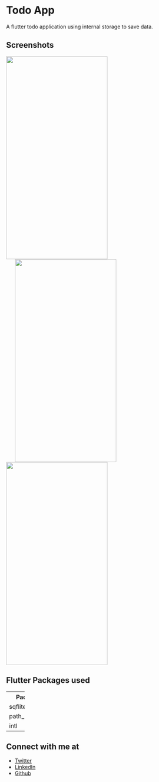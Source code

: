 # Todo App

A flutter todo application using internal storage to save data.

## Screenshots

<img height=550 width=275 src="https://github.com/sanxy/TodoApp/blob/main/Screenshots/1.jpg"><img height=550 width=275 src="https://github.com/sanxy/TodoApp/blob/main/Screenshots/2.jpg" hspace=24/><img height=550 width=275 src="https://github.com/sanxy/TodoApp/blob/main/Screenshots/3.jpg"/> 

## Flutter Packages used 
<table style="width:10%">
  <tr>
    <th>Package</th>
    <th>Version</th>
  </tr>
  <tr>
    <td>sqflite</td>
    <td>^1.3.2+1</td>
  </tr>
  <tr>
    <td>path_provider</td>
    <td>^1.3.0</td>
  </tr>
  <tr>
    <td>intl</td>
    <td>^0.16.1</td>
  </tr>
  
</table>

## Connect with me at

- [Twitter](https://www.twitter.com/wsanxy)
- [LinkedIn](https://www.linkedin.com/in/sanxy)
- [Github](https://github.com/sanxy)
